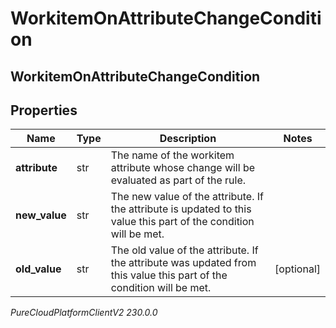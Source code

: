 # WorkitemOnAttributeChangeCondition

## WorkitemOnAttributeChangeCondition

## Properties

|Name | Type | Description | Notes|
|------------ | ------------- | ------------- | -------------|
| **attribute** | str | The name of the workitem attribute whose change will be evaluated as part of the rule. | |
| **new_value** | str | The new value of the attribute. If the attribute is updated to this value this part of the condition will be met. | |
| **old_value** | str | The old value of the attribute. If the attribute was updated from this value this part of the condition will be met. | [optional] |



_PureCloudPlatformClientV2 230.0.0_
